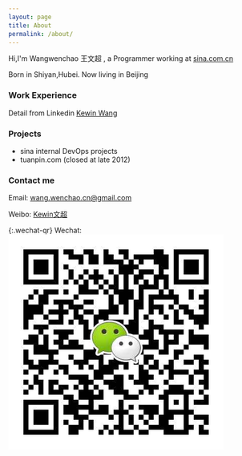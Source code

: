 ```yaml
---
layout: page
title: About
permalink: /about/
---
```


Hi,I'm Wangwenchao 王文超 , a Programmer working at [sina.com.cn](http://sina.com.cn)

Born in Shiyan,Hubei. Now living in Beijing


### Work Experience

Detail from Linkedin [ Kewin Wang ](https://www.linkedin.com/profile/view?id=108191127)

### Projects 
- sina internal DevOps projects
- tuanpin.com (closed at late 2012)

### Contact me

Email: [wang.wenchao.cn@gmail.com](mailto:wang.wenchao.cn@gmail.com)

Weibo: [Kewin文超](http://weibo.com/kewinwangcn)

{:.wechat-qr}
Wechat: ![wechat-qr](https://raw.githubusercontent.com/WangWenchao/wangwenchao.github.io/master/images/Wechat-QR.png)
